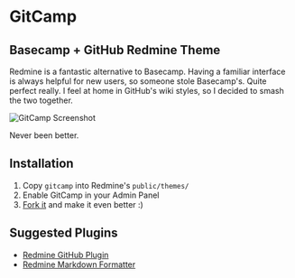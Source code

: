 GitCamp
=======

Basecamp + GitHub Redmine Theme
-------------------------------

Redmine is a fantastic alternative to Basecamp. Having a familiar interface is always helpful for new users, so someone stole Basecamp's. Quite perfect really. I feel at home in GitHub's wiki styles, so I decided to smash the two together. 

![GitCamp Screenshot](https://raw.githubusercontent.com/kennethreitz/redmine-gitcamp-theme/master/screenshot.png)

Never been better.

Installation
------------

1. Copy `gitcamp` into Redmine's `public/themes/`
1. Enable GitCamp in your Admin Panel
1. [Fork it](http://github.com/kennethreitz/redmine-gitcamp-theme/fork) and make it even better :)

Suggested Plugins
-----------------
* [Redmine GitHub Plugin](http://github.com/rpanachi/redmine-github-plugin.git)
* [Redmine Markdown Formatter](http://github.com/bitherder/redmine_markdown_formatter)

